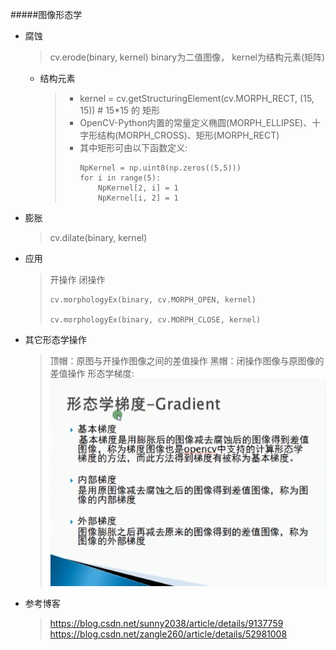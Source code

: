 #####图像形态学
* 腐蚀
  > cv.erode(binary, kernel)
  > binary为二值图像， kernel为结构元素(矩阵)
  * 结构元素
    > * kernel = cv.getStructuringElement(cv.MORPH_RECT, (15, 15))  # 15*15 的 矩形
    > * OpenCV-Python内置的常量定义椭圆(MORPH_ELLIPSE)、十字形结构(MORPH_CROSS)、矩形(MORPH_RECT)
    > * 其中矩形可由以下函数定义:
    >   ```
    >   NpKernel = np.uint8(np.zeros((5,5)))
    >   for i in range(5):
	>       NpKernel[2, i] = 1
	>       NpKernel[i, 2] = 1
	>   ```

* 膨胀
  > cv.dilate(binary, kernel)

* 应用
  > 开操作
  > 闭操作
  > ```
  > cv.morphologyEx(binary, cv.MORPH_OPEN, kernel)
  >
  > cv.morphologyEx(binary, cv.MORPH_CLOSE, kernel)
  > ```

* 其它形态学操作
  > 顶帽：原图与开操作图像之间的差值操作
  > 黑帽：闭操作图像与原图像的差值操作
  > 形态学梯度:
  > ![avatar](形态学梯度.png)



* 参考博客
  > https://blog.csdn.net/sunny2038/article/details/9137759
  > https://blog.csdn.net/zangle260/article/details/52981008
